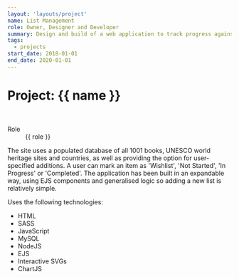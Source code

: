 ```yaml
---
layout: 'layouts/project'
name: List Management
role: Owner, Designer and Developer
summary: Design and build of a web application to track progress against various collections of list data.
tags:
  - projects
start_date: 2018-01-01
end_date: 2020-01-01
---
```


# Project: {{ name }}

<div class="image-wrapper">
  <img class="project-image project-image--multiple" src="/assets/project-images/books.png" alt="" role="presentation">
  <img class="project-image project-image--multiple" src="/assets/project-images/books2.png" alt="" role="presentation">
</div>

<dl>
  <dt>Role</dt>
  <dd>{{ role }}</dd>
</dl>


The site uses a populated database of all 1001 books, UNESCO world heritage sites and countries, as well as providing the option for user-specified additions. A user can mark an item as 'Wishlist', 'Not Started', 'In Progress' or 'Completed'. The application has been built in an expandable way, using EJS components and generalised logic so adding a new list is relatively simple.

Uses the following technologies:

- HTML
- SASS
- JavaScript
- MySQL
- NodeJS
- EJS
- Interactive SVGs
- ChartJS
